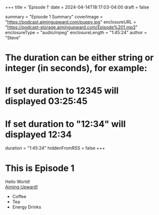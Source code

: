 +++
title = 'Episode 1'
date = 2024-04-14T18:17:03-04:00
draft = false

summary = "Episode 1 Summary"
coverImage = "https://podcast.aimingupward.com/puppy.jpg"
enclosureURL = "https://podcast-storage.aimingupward.com/Episode%201.mp3"
enclosureType = "audio/mpeg"
enclosureLength = "1:45:24"
author = "Steve"
# The duration can be either string or integer (in seconds), for example:
# If set duration to 12345 will displayed 03:25:45
# If set duration to "12:34" will displayed 12:34
duration = "1:45:24"
hiddenFromRSS = false
+++

# This is Episode 1

Hello World!
<br>
<a href='http://www.aimingupward.com'>Aiming Upward!</a>
<ul>
    <li>Coffee</li>
    <li>Tea</li>
    <li>Energy Drinks</li>
</ul>